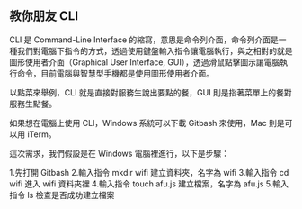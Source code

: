 ## 教你朋友 CLI

CLI 是 Command-Line Interface 的縮寫，意思是命令列介面，命令列介面是一種我們對電腦下指令的方式，透過使用鍵盤輸入指令讓電腦執行，與之相對的就是圖形使用者介面（Graphical User Interface, GUI），透過滑鼠點擊圖示讓電腦執行命令，目前電腦與智慧型手機都是使用圖形使用者介面。

以點菜來舉例，CLI 就是直接對服務生說出要點的餐，GUI 則是指著菜單上的餐對服務生點餐。

如果想在電腦上使用 CLI，Windows 系統可以下載 Gitbash 來使用，Mac 則是可以用 iTerm。

這次需求，我們假設是在 Windows 電腦裡進行，以下是步驟：

  1.先打開 Gitbash
  2.輸入指令 mkdir wifi 建立資料夾，名字為 wifi
  3.輸入指令 cd wifi 進入 wifi 資料夾裡
  4.輸入指令 touch afu.js 建立檔案，名字為 afu.js
  5.輸入指令 ls 檢查是否成功建立檔案

  
